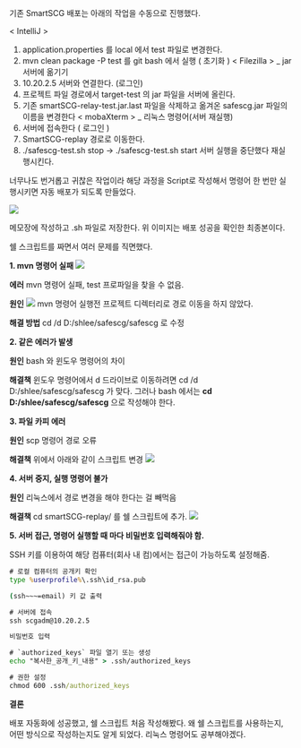 기존 SmartSCG 배포는 아래의 작업을 수동으로 진행했다. 

< IntelliJ > 
1. application.properties 를 local 에서 test 파일로 변경한다. 
2. mvn clean package -P test 를 git bash 에서 실행 ( 초기화 )
< Filezilla > _ jar 서버에 옮기기 
1. 10.20.2.5 서버와 연결한다. (로그인)
2. 프로젝트 파일 경로에서 target-test 의 jar 파일을 서버에 올린다. 
3. 기존 smartSCG-relay-test.jar.last 파일을 삭제하고 옮겨온 safescg.jar 파일의 이름을 변경한다 
< mobaXterm > _ 리눅스 명령어(서버 재실행)
1. 서버에 접속한다 ( 로그인 )
2. SmartSCG-replay 경로로 이동한다.
3. ./safescg-test.sh stop -> ./safescg-test.sh start 서버 실행을 중단했다 재실행시킨다. 

너무나도 번거롭고 귀찮은 작업이라 해당 과정을 Script로 작성해서 명령어 한 번만 실행시키면 자동 배포가 되도록 만들었다. 

![](https://i.imgur.com/IBUlYsg.png)

메모장에 작성하고 .sh 파일로 저장한다. 
위 이미지는 배포 성공을 확인한 최종본이다. 

쉘 스크립트를 짜면서 여러 문제를 직면했다. 

**1. mvn 명령어 실패** 
![](https://i.imgur.com/wfpqF6d.png)

**에러** 
mvn 명령어 실패, test 프로파일을 찾을 수 없음. 

**원인** 
![](https://i.imgur.com/oSWAyDN.png)
mvn 명령어 실행전 프로젝트 디렉터리로 경로 이동을 하지 않았다. 

**해결 방법** 
cd /d D:/shlee/safescg/safescg  로 수정 

**2. 같은 에러가 발생** 

**원인** 
bash 와 윈도우 명령어의 차이

**해결책**
윈도우 명령어에서 d 드라이브로 이동하려면 cd /d D:/shlee/safescg/safescg 가 맞다.
그러나 bash 에서는 **cd D:/shlee/safescg/safescg** 으로 작성해야 한다. 

**3. 파일 카피 에러** 

**원인** 
scp 명령어 경로 오류 

**해결책** 
위에서 아래와 같이 스크립트 변경 
![](https://i.imgur.com/03nizcW.png)

**4. 서버 중지, 실행 명령어 불가**

**원인** 
리눅스에서 경로 변경을 해야 한다는 걸 빼먹음 

**해결책**
cd smartSCG-replay/ 를 쉘 스크립트에 추가. 
![](https://i.imgur.com/va118DP.png)

**5. 서버 접근, 명령어 실행할 때 마다 비밀번호 입력해줘야 함.** 

SSH 키를 이용하여 해당 컴퓨터(회사 내 컴)에서는 접근이 가능하도록 설정해줌.

```cmd
# 로컬 컴퓨터의 공개키 확인
type %userprofile%\.ssh\id_rsa.pub

(ssh~~~=email) 키 값 출력 

# 서버에 접속 
ssh scgadm@10.20.2.5

비밀번호 입력 

# `authorized_keys` 파일 열기 또는 생성
echo "복사한_공개_키_내용" > .ssh/authorized_keys

# 권한 설정
chmod 600 .ssh/authorized_keys
```


**결론** 

배포 자동화에 성공했고, 쉘 스크립트 처음 작성해봤다. 
왜 쉘 스크립트를 사용하는지, 어떤 방식으로 작성하는지도 알게 되었다.
리눅스 명령어도 공부해야겠다. 